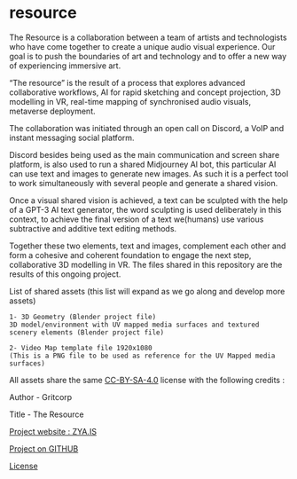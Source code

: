 # resource
The Resource is a collaboration between a team of artists and technologists who have come together to create a unique audio visual experience. Our goal is to push the boundaries of art and technology and to offer a new way of experiencing immersive art.

“The resource” is the result of a process that explores advanced collaborative workflows, AI for rapid sketching and concept projection, 3D modelling in VR,  real-time mapping of synchronised audio visuals, metaverse deployment.

The collaboration was initiated through an open call on Discord, a VoIP and instant messaging social platform.

Discord besides being used as the main communication and screen share platform,
is also used to run a shared Midjourney AI bot, this particular AI can use text and images to generate new images. As such it is a perfect tool to work simultaneously with several people and generate a shared vision.

Once a visual shared vision is achieved, a text can be sculpted with the help of a GPT-3 AI text generator, the word sculpting is used deliberately in this context, to achieve the final version of a text we(humans) use various subtractive and additive text editing methods.

Together these two elements, text and images, complement each other and form a cohesive and coherent foundation to engage the next step, collaborative 3D modelling in VR. The files shared in this repository are the results of this ongoing project.

  List of shared assets (this list will expand as we go along and develop more assets)

    1- 3D Geometry (Blender project file)
    3D model/environment with UV mapped media surfaces and textured scenery elements (Blender project file)
    
    2- Video Map template file 1920x1080 
    (This is a PNG file to be used as reference for the UV Mapped media surfaces)

All assets share the same [CC-BY-SA-4.0](https://github.com/GritCorp/resource/blob/main/CC-BY-SA-4.0) license with the following credits :

  Author - Gritcorp
  
  Title - The Resource
  
  [Project website : ZYA.IS](https://zya.is)
  
  [Project on GITHUB](https://github.com/GritCorp/resource)
  
  [License](https://github.com/GritCorp/resource/blob/main/CC-BY-SA-4.0)
  







